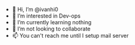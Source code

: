 - 👋 Hi, I’m @ivanhi0
- 👀 I’m interested in Dev-ops
- 🌱 I’m currently learning nothing
- 💞️ I’m not looking to collaborate
- 📫 You can't reach me until I setup mail server

<!---
ivanhi0/ivanhi0 is a ✨ special ✨ repository because its `README.md` (this file) appears on your GitHub profile.
You can click the Preview link to take a look at your changes.
--->
